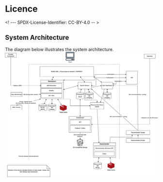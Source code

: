 # Licence

<! --- SPDX-License-Identifier: CC-BY-4.0  -- >

## System Architecture
The diagram below illustrates the system architecture.
![](https://github.com/cyfronet-fid/eosc-search-service/blob/development/docs/diagrams/System%20Architecture.png?raw=true)
